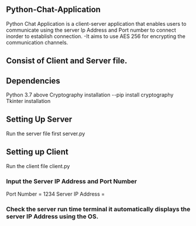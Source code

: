 ## Python-Chat-Application
Python Chat Application is a client-server application that enables users to communicate using the server Ip Address and Port number to connect inorder to establish connection.
-It aims to use AES 256 for encrypting the communication channels.

## Consist of Client and Server file.
## Dependencies 
Python 3.7 above
Cryptography installation 
--pip install cryptography
Tkinter installation 

## Setting Up Server
Run the server file first
server.py

## Setting up Client
Run the client file 
client.py
### Input the Server IP Address and Port Number
Port Number = 1234
Server IP Address = 
### Check the server run time terminal it automatically displays the server IP Address using the OS.

